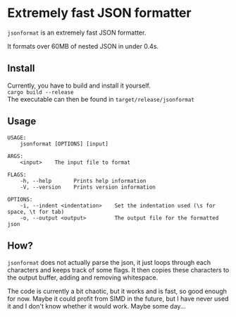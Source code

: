 # Extremely fast JSON formatter

`jsonformat` is an extremely fast JSON formatter.

It formats over 60MB of nested JSON in under 0.4s.

## Install
Currently, you have to build and install it yourself.  
`cargo build --release`  
The executable can then be found in `target/release/jsonformat`

## Usage
```
USAGE:
    jsonformat [OPTIONS] [input]

ARGS:
    <input>    The input file to format

FLAGS:
    -h, --help       Prints help information
    -V, --version    Prints version information

OPTIONS:
    -i, --indent <indentation>    Set the indentation used (\s for space, \t for tab)
    -o, --output <output>         The output file for the formatted json
```

## How?
`jsonformat` does not actually parse the json, it just loops through each characters and keeps track of some flags. It then copies these characters to the output buffer, adding and removing whitespace.

The code is currently a bit chaotic, but it works and is fast, so good enough for now. Maybe it could profit from SIMD in the future, but I have never used it and I don't know whether it would work. Maybe some day...
